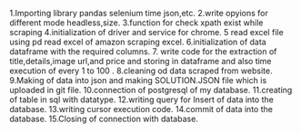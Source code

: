 1.Importing library pandas selenium time json,etc.
2.write opyions for different mode headless,size.
3.function for check xpath exist while scraping 
4.initialization of driver and service for chrome.
5 read excel file using pd read excel of amazon scraping excel. 
6.initialization of data dataframe with the required columns. 
7. write code for the extraction of title,details,image url,and price and storing in dataframe and also time execution of every 1 to 100 .
8.cleaning od data scraped from website.
9.Making of data into json and making SOLUTION.JSON file which is uploaded in git file.
10.connection of postgresql of my database. 
11.creating of table in sql with datatype.
12.writing query for Insert of data into the database.
13.writing cursor execution code.
14.commit of data into the database.
15.Closing of connection with database.

